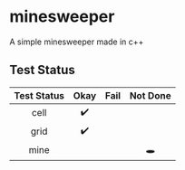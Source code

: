 # minesweeper
A simple minesweeper made in c++


## Test Status
| Test Status |        Okay        | Fail | Not Done |
|:-----------:|:------------------:|:----:|:--------:|
|     cell    | :heavy_check_mark: |      |          |
|     grid    | :heavy_check_mark: |      |          |
|     mine    |                    |      |  :hole:  |